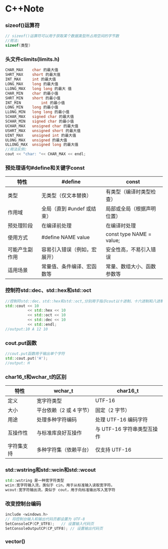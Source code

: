 # C++Note
### sizeof()运算符
```C++
// sizeof()运算符可以用于获取某个数据类型所占用空间的字节数
//用法:
sizeof(类型)
```
### 头文件climits(limits.h)
```C++
CHAR_MAX	char 的最大值
SHRT_MAX	short 的最大值
INT_MAX  	int 的最大值
LONG_MAX	long 的最大值
LLONG_MAX	long long 的最大 值
CHAR_MIN	char 的最小值
SHRT_MIN	short 的最小值
INT_MIN	        int 的最小值
LONG_MIN	long 的最小值
LLONG_MIN	long long 的最小值
SCHAR_MAX	signed char 的最大值
SCHAR_MIN	signed char 的最小值
UCHAR_MAX	unsigned char 的最大值
USHRT_MAX	unsigned short 的最大值
UINT_MAX	unsigned int 的最大值
ULONG_MAX	unsigned 的最大值
ULLONG_MAX	unsigned long 的最大值
//用法实例:
cout << "char: "<< CHAR_MAX << endl;
```
### 预处理语句#define和关键字const

 | 特性	| #define	| const|
 | ------------- | -------- | ----|
| 类型	| 无类型（仅文本替换）|	有类型（编译时类型检查）
|  作用域	| 全局（直到 #undef 或结束）|	局部或全局（根据声明位置）
| 预处理阶段	|在编译前处理	|在编译时处理
| 使用方式|	#define NAME value|	const type NAME = value;
| 可能产生副作用	| 容易引入错误（例如，宏展开）|	安全性高，不易引入错误
| 适用场景	| 常量值、条件编译、宏函数等	| 常量、数组大小、函数参数等

### 控制符std::dec、std::hex和std::oct
```C++
//控制符std::dec、std::hex和std::oct,分别用于指示cout以十进制、十六进制和八进制格式显示整数
std::cout << 10 
          << std::hex << 10 
          << std::oct << 10 
          << std::dec << 10 
          << std::endl;
//output:10 A 12 10
```

### cout.put函数
```C++
//cout.put函数用于输出单个字符
std::cout.put('H');
//output: H
```
### char16_t和wchar_t的区别
|特性|	wchar_t	|char16_t|
|----|----|---|
|定义	|宽字符类型|	UTF-16| 字符类型
大小|	平台依赖（2 或 4 字节）|	固定（2 字节）
用途	|处理多种字符编码	|处理 UTF-16 编码字符
互操作性|	与标准库良好互操作	|与 UTF-16 字符串类型互操作
字符集支持	|多种字符集（依赖平台）	|仅支持 UTF-16
### std::wstring和std::wcin和std::wcout
```C++
std::wstring 是一种宽字符类型
wcin:宽字符输入流，类似于 cin，用于从标准输入读取宽字符。
wcout:宽字符输出流，类似于 cout，用于向标准输出写入宽字符
```

### 改变控制台编码
```C++
include <windows.h>
// 将控制台输入和输出代码页都设置为 UTF-8
SetConsoleCP(CP_UTF8);   // 设置输入代码页
SetConsoleOutputCP(CP_UTF8); // 设置输出代码页
```

### vector()
```C++